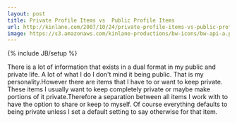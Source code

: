 ```yaml
---
layout: post
title: Private Profile Items vs  Public Profile Items
url: http://kinlane.com/2007/10/24/private-profile-items-vs-public-profile-items/
image: https://s3.amazonaws.com/kinlane-productions/bw-icons/bw-api-a.png
---
```

{% include JB/setup %}
There is a lot of information that exists in a dual format in my public and private life. A lot of what I do I don't mind it being public. That is my personality.However there are items that I have to or want to keep private. These items I usually want to keep completely private or maybe make portions of it private.Therefore a separation between all items I work with to have the option to share or keep to myself. Of course everything defaults to being private unless I set a default setting to say otherwise for that item.